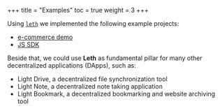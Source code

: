 +++
title = "Examples"
toc = true
weight = 3
+++

Using [`leth`](/getting-started/quick-start/) we implemented the following example projects:

- [e-commerce demo](/examples/e-commerce)
- [JS SDK](/examples/js-sdk)

Beside that, we could use **Leth** as fundamental pillar for many other decentralized applications (DApps), such as:

- Light Drive, a decentralized file synchronization tool
- Light Note, a decentralized note taking application
- Light Bookmark, a decentralized bookmarking and website archiving tool
